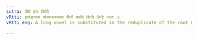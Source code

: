 ```yaml
---
sutra: दीर्घ इणः किति
vRtti: इणोङ्गस्य योभ्यासस्तस्य दीर्घो भवति किति लिटि परतः ॥
vRtti_eng: A long vowel is substituted in the reduplicate of the root इ (एति), before a Personal ending of the Perfect, which has an indicatory क् ॥

---
```

